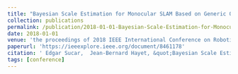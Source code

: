 ```yaml
---
title: "Bayesian Scale Estimation for Monocular SLAM Based on Generic Object Detection for Correcting Scale Drift"
collection: publications
permalink: /publication/2018-01-01-Bayesian-Scale-Estimation-for-Monocular-SLAM-Based-on-Generic-Object-Detection-for-Correcting-Scale-Drift
date: 2018-01-01
venue: 'the proceedings of 2018 IEEE International Conference on Robotics and Automation, ICRA 2018, Brisbane, Australia, May 21-25, 2018'
paperurl: 'https://ieeexplore.ieee.org/document/8461178'
citation: ' Edgar Sucar,  Jean-Bernard Hayet, &quot;Bayesian Scale Estimation for Monocular SLAM Based on Generic Object Detection for Correcting Scale Drift.&quot; the proceedings of 2018 IEEE International Conference on Robotics and Automation, ICRA 2018, Brisbane, Australia, May 21-25, 2018, 2018.'
tags: [conference]
---
```

